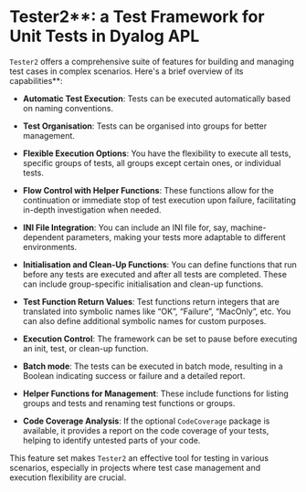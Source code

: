 # Tester2**: a Test Framework for Unit Tests in Dyalog APL


`Tester2` offers a comprehensive suite of features for building and managing test cases in complex scenarios. Here's a brief overview of its capabilities**:

* **Automatic Test Execution**: Tests can be executed automatically based on naming conventions.

* **Test Organisation**: Tests can be organised into groups for better management.

* **Flexible Execution Options**: You have the flexibility to execute all tests, specific groups of tests, all groups except certain ones, or individual tests.

* **Flow Control with Helper Functions**: These functions allow for the continuation or immediate stop of test execution upon failure, facilitating in-depth investigation when needed.

* **INI File Integration**: You can include an INI file for, say, machine-dependent parameters, making your tests more adaptable to different environments.

* **Initialisation and Clean-Up Functions**: You can define functions that run before any tests are executed and after all tests are completed. These can include group-specific initialisation and clean-up functions.

* **Test Function Return Values**: Test functions return integers that are translated into symbolic names like “OK”, “Failure”, “MacOnly”, etc. You can also define additional symbolic names for custom purposes.

* **Execution Control**: The framework can be set to pause before executing an init, test, or clean-up function.

* **Batch mode**: The tests can be executed in batch mode, resulting in a Boolean indicating success or failure and a detailed report.

* **Helper Functions for Management**: These include functions for listing groups and tests and renaming test functions or groups.

* **Code Coverage Analysis**: If the optional `CodeCoverage` package is available, it provides a report on the code coverage of your tests, helping to identify untested parts of your code.

This feature set makes `Tester2` an effective tool for testing in various scenarios, especially in projects where test case management and execution flexibility are crucial. 